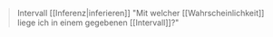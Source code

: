 > Intervall [[Inferenz|inferieren]]
> "Mit welcher [[Wahrscheinlichkeit]] liege ich in einem gegebenen [[Intervall]]?"


